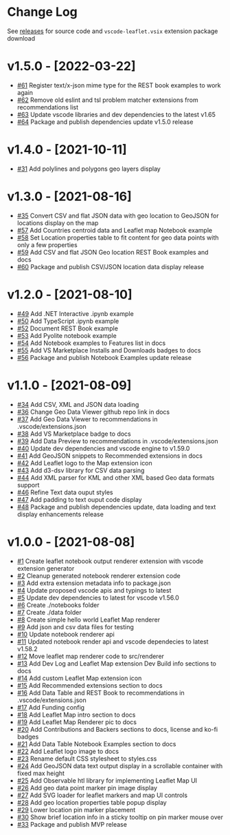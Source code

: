# Change Log

See [releases](https://github.com/RandomFractals/vscode-leaflet/releases) for source code and `vscode-leaflet.vsix` extension package download

# v1.5.0 - [2022-03-22]

- [#61](https://github.com/RandomFractals/vscode-leaflet/issues/61)
Register text/x-json mime type for the REST book examples to work again
- [#62](https://github.com/RandomFractals/vscode-leaflet/issues/62)
Remove old eslint and tsl problem matcher extensions from recommendations list
- [#63](https://github.com/RandomFractals/vscode-leaflet/issues/63)
Update vscode libraries and dev dependencies to the latest v1.65
- [#64](https://github.com/RandomFractals/vscode-leaflet/issues/64)
Package and publish dependencies update v1.5.0 release

# v1.4.0 - [2021-10-11]

- [#31](https://github.com/RandomFractals/vscode-leaflet/issues/31)
Add polylines and polygons geo layers display

# v1.3.0 - [2021-08-16]

- [#35](https://github.com/RandomFractals/vscode-leaflet/issues/35)
Convert CSV and flat JSON data with geo location to GeoJSON for locations display on the map
- [#57](https://github.com/RandomFractals/vscode-leaflet/issues/57)
Add Countries centroid data and Leaflet map Notebook example
- [#58](https://github.com/RandomFractals/vscode-leaflet/issues/58)
Set Location properties table to fit content for geo data points with only a few properties
- [#59](https://github.com/RandomFractals/vscode-leaflet/issues/59)
Add CSV and flat JSON Geo location REST Book examples and docs
- [#60](https://github.com/RandomFractals/vscode-leaflet/issues/60)
Package and publish CSV/JSON location data display release

# v1.2.0 - [2021-08-10]

- [#49](https://github.com/RandomFractals/vscode-leaflet/issues/49)
Add .NET Interactive .ipynb example
- [#50](https://github.com/RandomFractals/vscode-leaflet/issues/50)
Add TypeScript .ipynb example
- [#52](https://github.com/RandomFractals/vscode-leaflet/issues/52)
Document REST Book example
- [#53](https://github.com/RandomFractals/vscode-leaflet/issues/53)
Add Pyolite notebook example
- [#54](https://github.com/RandomFractals/vscode-leaflet/issues/54)
Add Notebook examples to Features list in docs
- [#55](https://github.com/RandomFractals/vscode-leaflet/issues/55)
Add VS Marketplace Installs and Downloads badges to docs
- [#56](https://github.com/RandomFractals/vscode-leaflet/issues/56)
Package and publish Notebook Examples update release

# v1.1.0 - [2021-08-09]

- [#34](https://github.com/RandomFractals/vscode-leaflet/issues/34)
Add CSV, XML and JSON data loading
- [#36](https://github.com/RandomFractals/vscode-leaflet/issues/36)
Change Geo Data Viewer github repo link in docs
- [#37](https://github.com/RandomFractals/vscode-leaflet/issues/37)
Add Geo Data Viewer to recommendations in .vscode/extensions.json
- [#38](https://github.com/RandomFractals/vscode-leaflet/issues/38)
Add VS Marketplace badge to docs
- [#39](https://github.com/RandomFractals/vscode-leaflet/issues/39)
Add Data Preview to recommendations in .vscode/extensions.json
- [#40](https://github.com/RandomFractals/vscode-leaflet/issues/40)
Update dev dependencies and vscode engine to v1.59.0
- [#41](https://github.com/RandomFractals/vscode-leaflet/issues/41)
Add GeoJSON snippets to Recommended extensions in docs
- [#42](https://github.com/RandomFractals/vscode-leaflet/issues/42)
Add Leaflet logo to the Map extension icon
- [#43](https://github.com/RandomFractals/vscode-leaflet/issues/43)
Add d3-dsv library for CSV data parsing
- [#44](https://github.com/RandomFractals/vscode-leaflet/issues/44)
Add XML parser for KML and other XML based Geo data formats support
- [#46](https://github.com/RandomFractals/vscode-leaflet/issues/46)
Refine Text data ouput styles
- [#47](https://github.com/RandomFractals/vscode-leaflet/issues/47)
Add padding to text ouput code display
- [#48](https://github.com/RandomFractals/vscode-leaflet/issues/48)
Package and publish dependencies update, data loading and text display enhancements release

# v1.0.0 - [2021-08-08]

- [#1](https://github.com/RandomFractals/vscode-leaflet/issues/1)
Create leaflet notebook output renderer extension with vscode extension generator
- [#2](https://github.com/RandomFractals/vscode-leaflet/issues/2)
Cleanup generated notebook renderer extension code
- [#3](https://github.com/RandomFractals/vscode-leaflet/issues/3)
Add extra extension metadata info to package.json
- [#4](https://github.com/RandomFractals/vscode-leaflet/issues/4)
Update proposed vscode apis and typings to latest
- [#5](https://github.com/RandomFractals/vscode-leaflet/issues/5)
Update dev dependencies to latest for vscode v1.56.0
- [#6](https://github.com/RandomFractals/vscode-leaflet/issues/6)
Create ./notebooks folder
- [#7](https://github.com/RandomFractals/vscode-leaflet/issues/7)
Create ./data folder
- [#8](https://github.com/RandomFractals/vscode-leaflet/issues/8)
Create simple hello world Leaflet Map renderer
- [#9](https://github.com/RandomFractals/vscode-leaflet/issues/9)
Add json and csv data files for testing
- [#10](https://github.com/RandomFractals/vscode-leaflet/issues/10)
Update notebook renderer api
- [#11](https://github.com/RandomFractals/vscode-leaflet/issues/11)
Updated notebook render api and vscode dependecies to latest v1.58.2
- [#12](https://github.com/RandomFractals/vscode-leaflet/issues/12)
Move leaflet map renderer code to src/renderer
- [#13](https://github.com/RandomFractals/vscode-leaflet/issues/13)
Add Dev Log and Leaflet Map extension Dev Build info sections to docs
- [#14](https://github.com/RandomFractals/vscode-leaflet/issues/14)
Add custom Leaflet Map extension icon
- [#15](https://github.com/RandomFractals/vscode-leaflet/issues/15)
Add Recommended extensions section to docs
- [#16](https://github.com/RandomFractals/vscode-leaflet/issues/16)
Add Data Table and REST Book to recommendations in .vscode/extensions.json
- [#17](https://github.com/RandomFractals/vscode-leaflet/issues/17)
Add Funding config
- [#18](https://github.com/RandomFractals/vscode-leaflet/issues/18)
Add Leaflet Map intro section to docs
- [#19](https://github.com/RandomFractals/vscode-leaflet/issues/19)
Add Leaflet Map Renderer pic to docs
- [#20](https://github.com/RandomFractals/vscode-leaflet/issues/20)
Add Contributions and Backers sections to docs, license and ko-fi badges
- [#21](https://github.com/RandomFractals/vscode-leaflet/issues/21)
Add Data Table Notebook Examples section to docs
- [#22](https://github.com/RandomFractals/vscode-leaflet/issues/22)
Add Leaflet logo image to docs
- [#23](https://github.com/RandomFractals/vscode-leaflet/issues/23)
Rename default CSS stylesheet to styles.css
- [#24](https://github.com/RandomFractals/vscode-leaflet/issues/24)
Add GeoJSON data text output display in a scrollable container with fixed max height
- [#25](https://github.com/RandomFractals/vscode-leaflet/issues/25)
Add Observable htl library for implementing Leaflet Map UI
- [#26](https://github.com/RandomFractals/vscode-leaflet/issues/26)
Add geo data point marker pin image display
- [#27](https://github.com/RandomFractals/vscode-leaflet/issues/27)
Add SVG loader for leaflet markers and map UI controls
- [#28](https://github.com/RandomFractals/vscode-leaflet/issues/28)
Add geo location properties table popup display
- [#29](https://github.com/RandomFractals/vscode-leaflet/issues/29)
Lower location pin marker placement
- [#30](https://github.com/RandomFractals/vscode-leaflet/issues/30)
Show brief location info in a sticky tooltip on pin marker mouse over
- [#33](https://github.com/RandomFractals/vscode-leaflet/issues/33)
Package and publish MVP release
